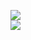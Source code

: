 [![](https://img.shields.io/badge/Made%20With-Github%20Spray-lightgrey.svg?style=for-the-badge&logo=github)](https://github.com/Annihil/github-spray#18546)  
[![](https://i.imgur.com/2DrTn0Z.gif)](https://github.com/Annihil/github-spray)